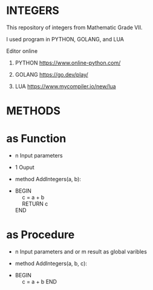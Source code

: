 # INTEGERS

This repository of integers from Mathematic Grade VII.

I used program in PYTHON, GOLANG, and LUA

Editor online
1. PYTHON
https://www.online-python.com/

2. GOLANG
https://go.dev/play/

3. LUA
https://www.mycompiler.io/new/lua



# METHODS 
# as Function
- n Input parameters
- 1 Ouput

- method AddIntegers(a, b): 
- BEGIN \
  &emsp; c = a + b \
  &emsp; RETURN c \
  END 


# as Procedure
- n Input parameters and or m result as global varibles

- method AddIntegers(a, b, c): 
- BEGIN \
  &emsp; c = a + b
  END 
